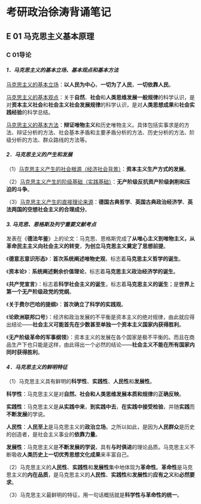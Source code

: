 # 考研政治徐涛背诵笔记

## E 01 马克思主义基本原理

### C 01导论

#### *1．**马克思主义的基本立场**、基本观点和基本方法*

<u>马克思主义的基本立场</u>：**以人民为中心**，**一切为了人民**，**一切依靠人民**。

<u>马克思主义的基本观点</u>：关于**自然**、**社会**和**人类思维发展一般规律**的科学认识，是对**资本主义社会**和**社会主义社会发展规律**的科学认识，是对**人类思想成果**和**社会实践经验**的科学总结。

<u>马克思主义的基本方法</u>：**辩证唯物主义**和历史唯物主义。具体包括实事求是的方法、辩证分析的方法、社会基本矛盾和主要矛盾分析的方法、历史分析的方法、阶级分析的方法、群众路线的方法等。

#### *2．马克思主义的产生和发展*

（1）<u>马克思主义产生的社会根源（经济社会背景）</u>：**资本主义生产方式的发展**。

（2）<u>马克思主义产生的阶级基础（实践基础）</u>：**无产阶级反抗资产阶级剥削和压迫的斗争**。

（3）<u>马克思主义产生的直接理论来源</u>：**德国古典哲学**、**英国古典政治经济学**、**英法两国的空想社会主义的合理成分**。

#### *3. 马克思、恩格斯及列宁重要文献考点*

发表在《**德法年鉴**》上的论文：马克思、恩格斯完成了**从唯心主义到唯物主义，从革命民主主义向社会主义的转变**，**为创立马克思主义奠定了思想前提**。

《**德意志意识形态**》：**首次系统阐述唯物史观**，标志着**马克思主义哲学的诞生**。

《**资本论**》：**系统阐述剩余价值理论**，标志着**马克思主义政治经济学的诞生**。

《**共产党宣言**》：标志着**科学社会主义的诞生**，标志着**马克思主义的诞生**；是**世界上第一个无产阶级政党的党纲**。

《**关于费尔巴哈的提纲**》：**首次确立了科学的实践观**。

《**论欧洲联邦口号**》：经济和政治发展的不平衡是资本主义的绝对规律，由此就应得出结论——**社会主义可能首先在少数甚至单独一个资本主义国家内获得胜利**。

《**无产阶级革命的军事纲领**》：资本主义的发展在各个国家是极不平衡的。而且在商品生产下也只能是这样，由此得出一个必然的结论——**社会主义不能在所有国家内同时获得胜利**。

#### *4．马克思主义的鲜明特征*

（1）马克思主义具有鲜明的**科学性**、**实践性**、**人民性**和**发展性**。

**科学性**：马克思主义是对**自然、社会和人类思维发展本质和规律**的**正确反映**。

**实践性**：马克思主义是**从实践中来**，**到实践中去**，**在实践中接受检验**，并随**实践**而**不断发展**的学说。

**人民性**：**人民至上**是马克思主义的**政治立场**。之所以如此，是因为**人民群众**是历史的创造者，是社会主义事业的**依靠力量**。

**发展性**：马克思主义是**不断发展的学说**，具有**与时俱进**的理论品质。马克思主义不断吸收**人类历史上一切优秀思想文化成果**来丰富自己。

（2）马克思主义的**人民性**、**实践性**和**发展性**集中地体现为**革命性**。**革命性**是马克思主义的**内在品质**，是马克思主义的**人民性**、**实践性**和**发展性**的**应有之义**和**必然要求**。

（3）马克思主义最鲜明的特征，用一句话概括就是**科学性与革命性的统一**。
